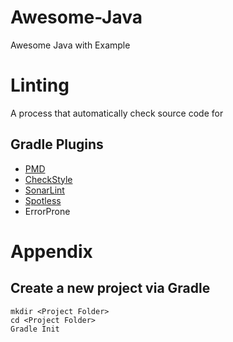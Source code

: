 # Awesome-Java
Awesome Java with Example

# Linting
A process that automatically check source code for 

## Gradle Plugins
* [PMD](https://docs.gradle.org/current/userguide/pmd_plugin.html)
* [CheckStyle](https://docs.gradle.org/current/userguide/checkstyle_plugin.html)
* [SonarLint](https://plugins.gradle.org/plugin/name.remal.sonarlint)
* [Spotless](https://github.com/diffplug/spotless)
* ErrorProne


# Appendix 

## Create a new project via Gradle

```
mkdir <Project Folder>
cd <Project Folder>
Gradle Init
```
